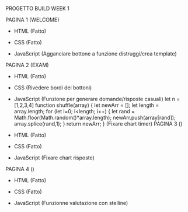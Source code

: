 PROGETTO BUILD WEEK 1

PAGINA 1 (WELCOME)
- HTML (Fatto)

- CSS (Fatto)

- JavaScript 
(Agganciare bottone a funzione distruggi/crea template)

PAGINA 2 (EXAM)
- HTML (Fatto)

- CSS 
(Rivedere bordi dei bottoni)

- JavaScript
(Funzione per generare domande/risposte casuali)
let n = [1,2,3,4]
function shuffle(array) {
    let newArr = [];
    let length = array.length;
    for (let i=0; i<length; i++) {
    let rand = Math.floor(Math.random()*array.length);
    newArr.push(array[rand]);
    array.splice(rand,1);
    }
    return newArr;
}
(Fixare chart timer)
PAGINA 3 ()
- HTML (Fatto)

- CSS  (Fatto)

- JavaScript
(Fixare chart risposte)

PAGINA 4 ()
- HTML (Fatto)

- CSS (Fatto)

- JavaScript 
(Funzionne valutazione con stelline)
